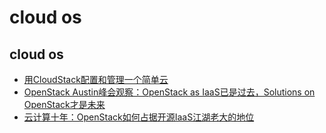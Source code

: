 # cloud os

## cloud os

- [用CloudStack配置和管理一个简单云](https://www.ibm.com/developerworks/cn/cloud/library/1303_chenyz_cloudstack/)
- [OpenStack Austin峰会观察：OpenStack as IaaS已是过去，Solutions on OpenStack才是未来](https://www.cnblogs.com/sammyliu/archive/2016/05/10/5473702.html)
- [云计算十年：OpenStack如何占据开源IaaS江湖老大的地位](http://www.infoq.com/cn/articles/the-aftertaste-and-prospects-of-openstack)
